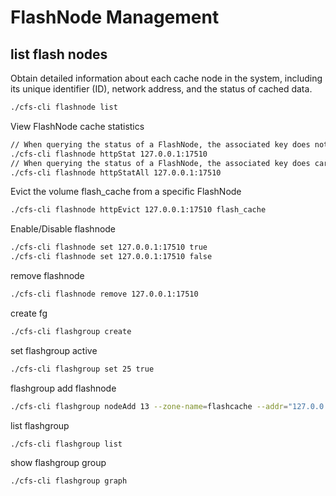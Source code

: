 # FlashNode Management

## list flash nodes

Obtain detailed information about each cache node in the system, including its unique identifier (ID), network address, and the status of cached data.

```bash
./cfs-cli flashnode list
```

View FlashNode cache statistics

```bash
// When querying the status of a FlashNode, the associated key does not carry an expiration time.
./cfs-cli flashnode httpStat 127.0.0.1:17510
// When querying the status of a FlashNode, the associated key does carry an expiration time.
./cfs-cli flashnode httpStatAll 127.0.0.1:17510
```

Evict the volume flash_cache from a specific FlashNode

```bash
./cfs-cli flashnode httpEvict 127.0.0.1:17510 flash_cache
```


Enable/Disable flashnode

```bash
./cfs-cli flashnode set 127.0.0.1:17510 true
./cfs-cli flashnode set 127.0.0.1:17510 false 
```

remove flashnode

```bash
./cfs-cli flashnode remove 127.0.0.1:17510
```

create fg

```bash
./cfs-cli flashgroup create
```

set flashgroup  active

```bash
./cfs-cli flashgroup set 25 true
```

flashgroup add flashnode

```bash
./cfs-cli flashgroup nodeAdd 13 --zone-name=flashcache --addr="127.0.0.1:17510"
```

list flashgroup

```bash
./cfs-cli flashgroup list
```

show flashgroup group

```bash
./cfs-cli flashgroup graph
```
